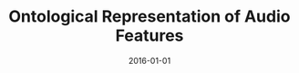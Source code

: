 ---
type: "paper_2016"
title: "Ontological Representation of Audio Features"
authors: Allik, A., Fazekas, G., Sandler, M.
date: 2016-01-01
published_in: "Proc. of the 15th International Semantic Web Conference (ISWC)"
download_link: "https://link.springer.com/chapter/10.1007/978-3-319-46547-0_1"
---